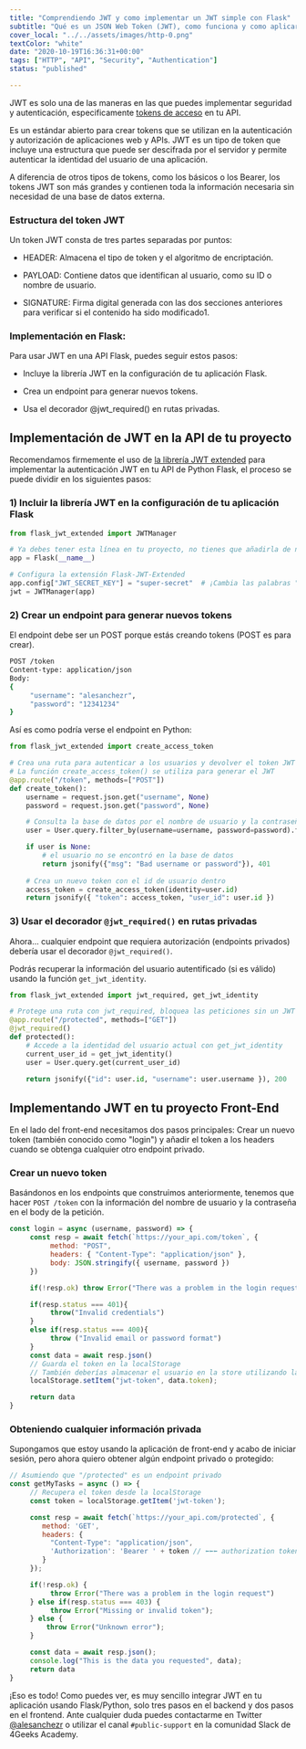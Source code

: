 ```yaml
---
title: "Comprendiendo JWT y como implementar un JWT simple con Flask"
subtitle: "Qué es un JSON Web Token (JWT), como funciona y como aplicarlo en tu API usando el Microframework Flask para el desarrollo de APIs"
cover_local: "../../assets/images/http-0.png"
textColor: "white"
date: "2020-10-19T16:36:31+00:00"
tags: ["HTTP", "API", "Security", "Authentication"]
status: "published"

---
```


JWT es solo una de las maneras en las que puedes implementar seguridad y autenticación, especificamente [tokens de acceso](https://4geeks.com/es/lesson/ques-es-token-de-acceso-para-api) en tu API.

Es un estándar abierto para crear tokens que se utilizan en la autenticación y autorización de aplicaciones web y APIs. JWT es un tipo de token que incluye una estructura que puede ser descifrada por el servidor y permite autenticar la identidad del usuario de una aplicación.

A diferencia de otros tipos de tokens, como los básicos o los Bearer, los tokens JWT son más grandes y contienen toda la información necesaria sin necesidad de una base de datos externa.

### Estructura del token JWT

Un token JWT consta de tres partes separadas por puntos:

- HEADER: Almacena el tipo de token y el algoritmo de encriptación.

- PAYLOAD: Contiene datos que identifican al usuario, como su ID o nombre de usuario.

- SIGNATURE: Firma digital generada con las dos secciones anteriores para verificar si el contenido ha sido modificado1.

### Implementación en Flask:

Para usar JWT en una API Flask, puedes seguir estos pasos:

- Incluye la librería JWT en la configuración de tu aplicación Flask.

- Crea un endpoint para generar nuevos tokens.

- Usa el decorador @jwt_required() en rutas privadas.

## Implementación de JWT en la API de tu proyecto

Recomendamos firmemente el uso de [la librería JWT extended](https://github.com/vimalloc/flask-jwt-extended) para implementar la autenticación JWT en tu API de Python Flask, el proceso se puede dividir en los siguientes pasos:

### 1) Incluir la librería JWT en la configuración de tu aplicación Flask

```py
from flask_jwt_extended import JWTManager

# Ya debes tener esta línea en tu proyecto, no tienes que añadirla de nuevo
app = Flask(__name__)

# Configura la extensión Flask-JWT-Extended
app.config["JWT_SECRET_KEY"] = "super-secret"  # ¡Cambia las palabras "super-secret" por otra cosa!
jwt = JWTManager(app)
```

### 2) Crear un endpoint para generar nuevos tokens

El endpoint debe ser un POST porque estás creando tokens (POST es para crear).

```bash
POST /token
Content-type: application/json
Body:
{
     "username": "alesanchezr",
     "password": "12341234"
}
```

Así es como podría verse el endpoint en Python:

```py
from flask_jwt_extended import create_access_token

# Crea una ruta para autenticar a los usuarios y devolver el token JWT
# La función create_access_token() se utiliza para generar el JWT
@app.route("/token", methods=["POST"])
def create_token():
    username = request.json.get("username", None)
    password = request.json.get("password", None)

    # Consulta la base de datos por el nombre de usuario y la contraseña
    user = User.query.filter_by(username=username, password=password).first()

    if user is None:
        # el usuario no se encontró en la base de datos
        return jsonify({"msg": "Bad username or password"}), 401
    
    # Crea un nuevo token con el id de usuario dentro
    access_token = create_access_token(identity=user.id)
    return jsonify({ "token": access_token, "user_id": user.id })
```

### 3) Usar el decorador `@jwt_required()` en rutas privadas

Ahora... cualquier endpoint que requiera autorización (endpoints privados) debería usar el decorador `@jwt_required()`.

Podrás recuperar la información del usuario autentificado (si es válido) usando la función `get_jwt_identity`.

```py
from flask_jwt_extended import jwt_required, get_jwt_identity

# Protege una ruta con jwt_required, bloquea las peticiones sin un JWT válido
@app.route("/protected", methods=["GET"])
@jwt_required()
def protected():
    # Accede a la identidad del usuario actual con get_jwt_identity
    current_user_id = get_jwt_identity()
    user = User.query.get(current_user_id)
    
    return jsonify({"id": user.id, "username": user.username }), 200
```

## Implementando JWT en tu proyecto Front-End

En el lado del front-end necesitamos dos pasos principales: Crear un nuevo token (también conocido como "login") y añadir el token a los headers cuando se obtenga cualquier otro endpoint privado.

### Crear un nuevo token

Basándonos en los endpoints que construimos anteriormente, tenemos que hacer `POST /token` con la información del nombre de usuario y la contraseña en el body de la petición.

```js
const login = async (username, password) => {
     const resp = await fetch(`https://your_api.com/token`, { 
          method: "POST",
          headers: { "Content-Type": "application/json" },
          body: JSON.stringify({ username, password }) 
     })

     if(!resp.ok) throw Error("There was a problem in the login request")

     if(resp.status === 401){
          throw("Invalid credentials")
     }
     else if(resp.status === 400){
          throw ("Invalid email or password format")
     }
     const data = await resp.json()
     // Guarda el token en la localStorage
     // También deberías almacenar el usuario en la store utilizando la función setItem
     localStorage.setItem("jwt-token", data.token);

     return data
}
```

### Obteniendo cualquier información privada

Supongamos que estoy usando la aplicación de front-end y acabo de iniciar sesión, pero ahora quiero obtener algún endpoint privado o protegido:

```js
// Asumiendo que "/protected" es un endpoint privado
const getMyTasks = async () => {
     // Recupera el token desde la localStorage
     const token = localStorage.getItem('jwt-token');

     const resp = await fetch(`https://your_api.com/protected`, {
        method: 'GET',
        headers: { 
          "Content-Type": "application/json",
          'Authorization': 'Bearer ' + token // ⬅⬅⬅ authorization token
        } 
     });

     if(!resp.ok) {
          throw Error("There was a problem in the login request")
     } else if(resp.status === 403) {
          throw Error("Missing or invalid token");
     } else {
         throw Error("Unknown error");
     }

     const data = await resp.json();
     console.log("This is the data you requested", data);
     return data
}
```

¡Eso es todo! Como puedes ver, es muy sencillo integrar JWT en tu aplicación usando Flask/Python, solo tres pasos en el backend y dos pasos en el frontend. Ante cualquier duda puedes contactarme en Twitter [@alesanchezr](https://twitter.com/alesanchezr) o utilizar el canal `#public-support` en la comunidad Slack de 4Geeks Academy.
